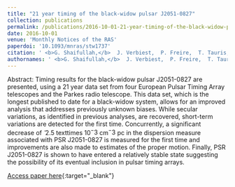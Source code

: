 ```yaml
---
title: "21 year timing of the black-widow pulsar J2051-0827"
collection: publications
permalink: /publications/2016-10-01-21-year-timing-of-the-black-widow-pulsar-J2051-0827
date: 2016-10-01
venue: 'Monthly Notices of the RAS'
paperdoi: '10.1093/mnras/stw1737'
citation: ' <b>G. Shaifullah,</b>  J. Verbiest,  P. Freire,  T. Tauris,  N. Wex,  S. Os&lstrok;owski,  B. Stappers,  C. Bassa,  R. Caballero,  D. Champion,  I. Cognard,  G. Desvignes,  E. Graikou,  L. Guillemot,  G. Janssen,  A. Jessner,  C. Jordan,  R. Karuppusamy,  M. Kramer,  K. Lazaridis,  P. Lazarus,  A. Lyne,  J. McKee,  D. Perrodin,  A. Possenti,  C. Tiburzi, &quot;21 year timing of the black-widow pulsar J2051-0827.&quot; Monthly Notices of the RAS, 2016.'
authornames: ' <b>G. Shaifullah,</b>  J. Verbiest,  P. Freire,  T. Tauris,  N. Wex,  S. Os&lstrok;owski,  B. Stappers,  C. Bassa,  R. Caballero,  D. Champion,  I. Cognard,  G. Desvignes,  E. Graikou,  L. Guillemot,  G. Janssen,  A. Jessner,  C. Jordan,  R. Karuppusamy,  M. Kramer,  K. Lazaridis,  P. Lazarus,  A. Lyne,  J. McKee,  D. Perrodin,  A. Possenti,  C. Tiburzi, '
---
```

Abstract:
 Timing results for the black-widow pulsar J2051-0827 are presented, using a 21 year data set from four European Pulsar Timing Array telescopes and the Parkes radio telescope. This data set, which is the longest published to date for a black-widow system, allows for an improved analysis that addresses previously unknown biases. While secular variations, as identified in previous analyses, are recovered, short-term variations are detected for the first time. Concurrently, a significant decrease of ̃ 2.5 texttimes 10$^- 3$ cm$^- 3$ pc in the dispersion measure associated with PSR J2051-0827 is measured for the first time and improvements are also made to estimates of the proper motion. Finally, PSR J2051-0827 is shown to have entered a relatively stable state suggesting the possibility of its eventual inclusion in pulsar timing arrays.

[Access paper here](https:/doi.org/10.1093/mnras/stw1737){:target="_blank"}
